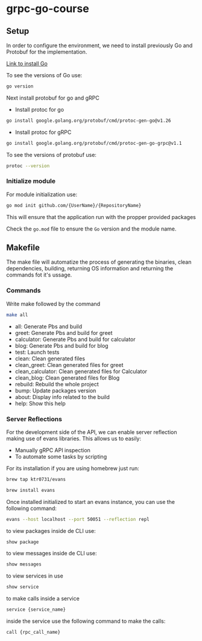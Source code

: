 # grpc-go-course

## Setup

In order to configure the environment, we need to install previously Go and Protobuf for the implementation.

[Link to install Go](https://go.dev/)

To see the versions of Go use:

```bash
go version
```

Next install protobuf for go and gRPC

- Install protoc for go

```bash
go install google.golang.org/protobuf/cmd/protoc-gen-go@v1.26
```

- Install protoc for gRPC

```bash
go install google.golang.org/protobuf/cmd/protoc-gen-go-grpc@v1.1
```

To see the versions of protobuf use:

```bash
protoc --version
```

### Initialize module

For module initialization use:

```bash
go mod init github.com/{UserName}/{RepositoryName}
```

This will ensure that the application run with the propper provided packages

Check the `go.mod` file to ensure the `Go` version and the module name.

## Makefile

The make file will automatize the process of generating the binaries, clean dependencies, building, returning OS information and returning the commands fot it's ussage.

### Commands

Write make followed by the command

```bash
make all
```

- all: Generate Pbs and build
- greet: Generate Pbs and build for greet
- calculator:  Generate Pbs and build for calculator
- blog:  Generate Pbs and build for blog
- test: Launch tests
- clean: Clean generated files
- clean_greet: Clean generated files for greet
- clean_calculator: Clean generated files for Calculator
- clean_blog: Clean generated files for Blog
- rebuild: Rebuild the whole project
- bump: Update packages version
- about: Display info related to the build
- help: Show this help

### Server Reflections

For the development side of the API, we can enable server reflection making use of evans libraries. This allows us to easily:

- Manually gRPC API inspection
- To automate some tasks by scripting

For its installation if you are using homebrew just run:

```bash
brew tap ktr0731/evans
```

```bash
brew install evans
```

Once installed initialized to start an evans instance, you can use the following command:

```bash
evans --host localhost --port 50051 --reflection repl
```

to view packages inside de CLI use:

```bash
show package
```

to view messages inside de CLI use:

```bash
show messages
```

to view services in use

```bash
show service
```

to make calls inside a service

```bash
service {service_name}
```

inside the service use the following command to make the calls:  

```bash
call {rpc_call_name}
```

